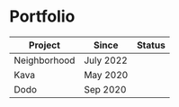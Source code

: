 # Portfolio

<table><thead><tr><th>Project</th><th>Since</th><th data-type="select" data-multiple>Status</th></tr></thead><tbody><tr><td>Neighborhood</td><td>July 2022</td><td></td></tr><tr><td>Kava</td><td>May 2020</td><td></td></tr><tr><td>Dodo</td><td>Sep 2020</td><td></td></tr></tbody></table>
